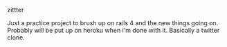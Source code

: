 zittter

Just a practice project to brush up on rails 4 and the new things going on.
Probably will be put up on heroku when i'm done with it. Basically a twitter
clone.